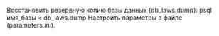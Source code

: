 Восстановить резервную копию базы данных (db_laws.dump): psql имя_базы < db_laws.dump
Настроить параметры в файле (parameters.ini).
